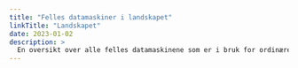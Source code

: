 ```yaml
---
title: "Felles datamaskiner i landskapet"
linkTitle: "Landskapet"
date: 2023-01-02
description: >
  En oversikt over alle felles datamaskinene som er i bruk for ordinære medlemmer av radioen for lydredigering.
---
```


